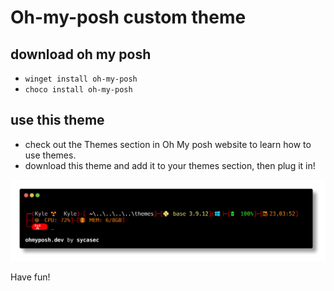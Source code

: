 # Oh-my-posh custom theme
## download oh my posh
- `winget install oh-my-posh`
- `choco install oh-my-posh`

## use this theme
- check out the Themes section in Oh My posh website to learn how to use themes. 
- download this theme and add it to your themes section, then plug it in!

![alt text: sycasec theme](./sycasec.png "sycasec theme!")

Have fun!
